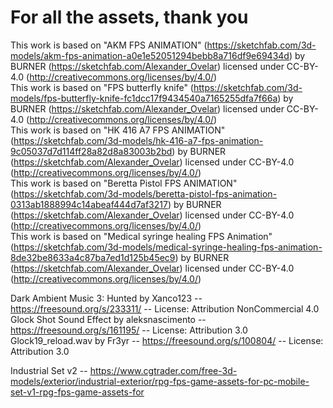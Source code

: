 # For all the assets, thank you

This work is based on "AKM FPS ANIMATION" (https://sketchfab.com/3d-models/akm-fps-animation-a0e1e52051294bebb8a716df9e69434d) by BURNER (https://sketchfab.com/Alexander_Ovelar) licensed under CC-BY-4.0 (http://creativecommons.org/licenses/by/4.0/)  
This work is based on "FPS butterfly knife" (https://sketchfab.com/3d-models/fps-butterfly-knife-fc1dcc17f9434540a7165255dfa7f66a) by BURNER (https://sketchfab.com/Alexander_Ovelar) licensed under CC-BY-4.0 (http://creativecommons.org/licenses/by/4.0/)  
This work is based on "HK 416 A7 FPS ANIMATION" (https://sketchfab.com/3d-models/hk-416-a7-fps-animation-9c05037d7d114ff28a82d8a83003b2bd) by BURNER (https://sketchfab.com/Alexander_Ovelar) licensed under CC-BY-4.0 (http://creativecommons.org/licenses/by/4.0/)  
This work is based on "Beretta Pistol FPS ANIMATION" (https://sketchfab.com/3d-models/beretta-pistol-fps-animation-0313ab1888994c14abeaf444d7af3217) by BURNER (https://sketchfab.com/Alexander_Ovelar) licensed under CC-BY-4.0 (http://creativecommons.org/licenses/by/4.0/)  
This work is based on "Medical syringe healing FPS Animation" (https://sketchfab.com/3d-models/medical-syringe-healing-fps-animation-8de32be8633a4c87ba7ed1d125b45ec9) by BURNER (https://sketchfab.com/Alexander_Ovelar) licensed under CC-BY-4.0 (http://creativecommons.org/licenses/by/4.0/)  

Dark Ambient Music 3: Hunted by Xanco123 -- https://freesound.org/s/233311/ -- License: Attribution NonCommercial 4.0  
Glock Shot Sound Effect by aleksnascimento -- https://freesound.org/s/161195/ -- License: Attribution 3.0  
Glock19_reload.wav by Fr3yr -- https://freesound.org/s/100804/ -- License: Attribution 3.0  

Industrial Set v2 -- https://www.cgtrader.com/free-3d-models/exterior/industrial-exterior/rpg-fps-game-assets-for-pc-mobile-set-v1-rpg-fps-game-assets-for  
